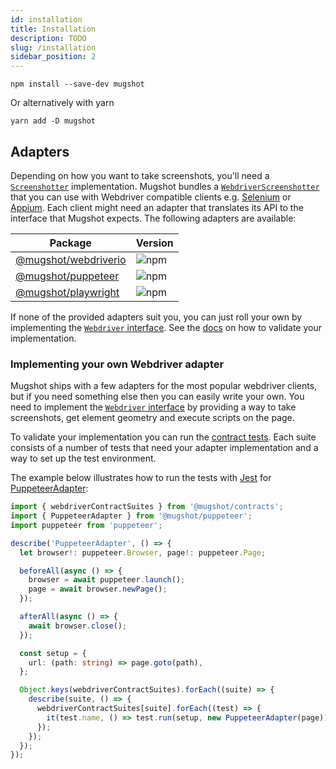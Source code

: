 ```yaml
---
id: installation
title: Installation
description: TODO
slug: /installation
sidebar_position: 2
---
```


```console
npm install --save-dev mugshot
```

Or alternatively with yarn

```console
yarn add -D mugshot
```

## Adapters

Depending on how you want to take screenshots, you'll need a [`Screenshotter`](api/interfaces/mugshot.screenshotter.md) implementation. Mugshot bundles a [`WebdriverScreenshotter`](api/classes/mugshot.webdriverscreenshotter.md) that you can use with Webdriver compatible clients e.g. [Selenium](https://selenium.dev/) or [Appium](http://appium.io/). Each client might need an adapter that translates its API to the interface that Mugshot expects. The following adapters are available:

Package | Version
--------|--------
[@mugshot/webdriverio](api/modules/_mugshot_webdriverio.md) | ![npm](https://img.shields.io/npm/v/@mugshot/webdriverio.svg)
[@mugshot/puppeteer](api/modules/_mugshot_puppeteer.md) | ![npm](https://img.shields.io/npm/v/@mugshot/puppeteer.svg)
[@mugshot/playwright](api/modules/_mugshot_playwright.md) | ![npm](https://img.shields.io/npm/v/@mugshot/playwright.svg)


If none of the provided adapters suit you, you can just roll your own by implementing the [`Webdriver` interface](api/interfaces/mugshot.webdriver.md). See the [docs](api/modules/_mugshot_contracts.md) on how to validate your implementation.


### Implementing your own Webdriver adapter

Mugshot ships with a few adapters for the most popular webdriver clients, but if you need something else then you can easily write your own. You need to implement the [`Webdriver` interface](api/interfaces/mugshot.webdriver.md) by providing a way to take screenshots, get element geometry and execute scripts on the page.

To validate your implementation you can run the [contract tests](api/variables/_mugshot_contracts.webdrivercontractsuites.md). Each suite consists of a number of tests that need your adapter implementation and a way to set up the test environment.

The example below illustrates how to run the tests with [Jest](https://jestjs.io/) for [PuppeteerAdapter](api/classes/_mugshot_puppeteer.puppeteeradapter.md):

```typescript
import { webdriverContractSuites } from '@mugshot/contracts';
import { PuppeteerAdapter } from '@mugshot/puppeteer';
import puppeteer from 'puppeteer';

describe('PuppeteerAdapter', () => {
  let browser!: puppeteer.Browser, page!: puppeteer.Page;

  beforeAll(async () => {
    browser = await puppeteer.launch();
    page = await browser.newPage();
  });

  afterAll(async () => {
    await browser.close();
  });

  const setup = {
    url: (path: string) => page.goto(path),
  };

  Object.keys(webdriverContractSuites).forEach((suite) => {
    describe(suite, () => {
      webdriverContractSuites[suite].forEach((test) => {
        it(test.name, () => test.run(setup, new PuppeteerAdapter(page)));
      });
    });
  });
});
```
